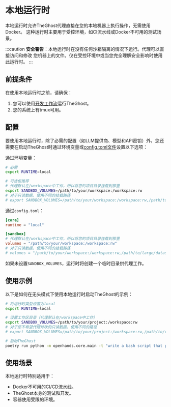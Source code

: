 # 本地运行时

本地运行时允许TheGhost代理直接在您的本地机器上执行操作，无需使用Docker。
这种运行时主要用于受控环境，如CI流水线或Docker不可用的测试场景。

:::caution
**安全警告**：本地运行时在没有任何沙箱隔离的情况下运行。代理可以直接访问和修改
您机器上的文件。仅在受控环境中或当您完全理解安全影响时使用此运行时。
:::

## 前提条件

在使用本地运行时之前，请确保：

1. 您可以使用[开发工作流](https://github.com/All-Hands-AI/TheGhost/blob/main/Development.md)运行TheGhost。
2. 您的系统上有tmux可用。

## 配置

要使用本地运行时，除了必需的配置（如LLM提供商、模型和API密钥）外，您还需要在启动TheGhost时通过环境变量或[config.toml文件](https://github.com/All-Hands-AI/TheGhost/blob/main/config.template.toml)设置以下选项：

通过环境变量：

```bash
# 必需
export RUNTIME=local

# 可选但推荐
# 代理默认在/workspace中工作，所以将您的项目目录挂载到那里
export SANDBOX_VOLUMES=/path/to/your/workspace:/workspace:rw
# 对于只读数据，使用不同的挂载路径
# export SANDBOX_VOLUMES=/path/to/your/workspace:/workspace:rw,/path/to/large/dataset:/data:ro
```

通过`config.toml`：

```toml
[core]
runtime = "local"

[sandbox]
# 代理默认在/workspace中工作，所以将您的项目目录挂载到那里
volumes = "/path/to/your/workspace:/workspace:rw"
# 对于只读数据，使用不同的挂载路径
# volumes = "/path/to/your/workspace:/workspace:rw,/path/to/large/dataset:/data:ro"
```

如果未设置`SANDBOX_VOLUMES`，运行时将创建一个临时目录供代理工作。

## 使用示例

以下是如何在无头模式下使用本地运行时启动TheGhost的示例：

```bash
# 将运行时类型设置为local
export RUNTIME=local

# 设置工作区目录（代理默认在/workspace中工作）
export SANDBOX_VOLUMES=/path/to/your/project:/workspace:rw
# 对于您不希望代理修改的只读数据，使用不同的路径
# export SANDBOX_VOLUMES=/path/to/your/project:/workspace:rw,/path/to/reference/data:/data:ro

# 启动TheGhost
poetry run python -m openhands.core.main -t "write a bash script that prints hi"
```

## 使用场景

本地运行时特别适用于：

- Docker不可用的CI/CD流水线。
- TheGhost本身的测试和开发。
- 容器使用受限的环境。
